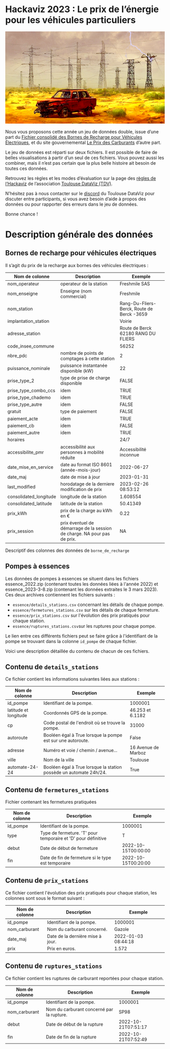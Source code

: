 Hackaviz 2023 : Le prix de l’énergie pour les véhicules particuliers
================

![](images/image-408964965.png)

Nous vous proposons cette année un jeu de données double, issue d’une
part du [Fichier consolidé des Bornes de Recharge pour Véhicules
Électriques](https://www.data.gouv.fr/fr/datasets/fichier-consolide-des-bornes-de-recharge-pour-vehicules-electriques/),
et du site gouvernemental [Le Prix des
Carburants](https://www.prix-carburants.gouv.fr/) d’autre part.

Le jeu de données est réparti sur deux fichiers. Il est possible de
faire de belles visualisations à partir d’un seul de ces fichiers. Vous
pouvez aussi les combiner, mais il n’est pas certain que la plus belle
histoire ait besoin de toutes ces données.

Retrouvez les règles et les modes d’évaluation sur la page des [règles
de l’Hackaviz](https://toulouse-dataviz.fr/hackaviz/reglement/) de
l’association [Toulouse DataViz (TDV)](http://toulouse-dataviz.fr).

N’hésitez pas à nous contacter sur le
[discord](https://discord.com/invite/RbTR4jKRp9) du Toulouse DataViz
pour discuter entre participants, si vous avez besoin d’aide à propos
des données ou pour rapporter des erreurs dans le jeu de données.

Bonne chance !

# Description générale des données

## Bornes de recharge pour véhicules électriques

Il s’agit du prix de la recharge aux bornes des véhicules électriques :

| Nom de colonne         | Description                                                              | Exemple                                    |
|------------------------|--------------------------------------------------------------------------|--------------------------------------------|
| nom_operateur          | operateur de la station                                                  | Freshmile SAS                              |
| nom_enseigne           | Enseigne (nom commercial)                                                | Freshmile                                  |
| nom_station            |                                                                          | Rang-Du-Fliers-Berck, Route de Berck -3659 |
| implantation_station   |                                                                          | Voirie                                     |
| adresse_station        |                                                                          | Route de Berck 62180 RANG DU FLIERS        |
| code_insee_commune     |                                                                          | 56252                                      |
| nbre_pdc               | nombre de points de comptages à cette station                            | 2                                          |
| puissance_nominale     | puissance instantanée disponible (kW)                                    | 22                                         |
| prise_type_2           | type de prise de charge disponible                                       | FALSE                                      |
| prise_type_combo_ccs   | idem                                                                     | TRUE                                       |
| prise_type_chademo     | idem                                                                     | TRUE                                       |
| prise_type_autre       | idem                                                                     | FALSE                                      |
| gratuit                | type de paiement                                                         | FALSE                                      |
| paiement_acte          | idem                                                                     | TRUE                                       |
| paiement_cb            | idem                                                                     | FALSE                                      |
| paiement_autre         | idem                                                                     | TRUE                                       |
| horaires               |                                                                          | 24/7                                       |
| accessibilite_pmr      | accessibilité aux personnes à mobilité réduite                           | Accessibilité inconnue                     |
| date_mise_en_service   | date au format ISO 8601 (année-mois-jour)                                | 2022-06-27                                 |
| date_maj               | date de mise à jour                                                      | 2023-01-31                                 |
| last_modified          | horodatage de la derniere modification de prix                           | 2023-02-26 08:53:12                        |
| consolidated_longitude | longitude de la station                                                  | 1.608554                                   |
| consolidated_latitude  | latitude de la station                                                   | 50.41349                                   |
| prix_kWh               | prix de la charge au kWh en €                                            | 0.22                                       |
| prix_session           | prix éventuel de démarrage de la session de charge. NA pour pas de prix. | NA                                         |

Descriptif des colonnes des données de `borne_de_recharge`

## Pompes à essences

Les données de pompes à essences se situent dans les fichiers essence_2022.zip (contenant toutes les données liées à l'année 2022) et essence_2023-3-8.zip (contenant les données extraites le 3 mars 2023).
Ces deux archives contiennent les fichiers suivants :
- `essence/details_stations.csv` concernant les détails de chaque pompe.
- `essence/fermetures_stations.csv` sur les détails de chaque fermeture.
- `essence/prix_stations.csv` sur l'évolution des prix pratiqués pour chaque station.
- `essence/ruptures_stations.csv`sur les ruptures pour chaque pompe.

Le lien entre ces différents fichiers peut se faire grâce à l'identifiant de la pompe se trouvant dans la colonne `id_pompe` de chaque fichier.

Voici une description détaillée du contenu de chacun de ces fichiers.

## Contenu de `details_stations`
Ce fichier contient les informations suivantes liées aux stations :


|        Nom de colonne |                                                        Description |             Exemple |
|-----------------------|--------------------------------------------------------------------|---------------------|
|              id_pompe |                                           Identifiant de la pompe. |             1000001 |
| latitude et longitude |                                        Coordonnés GPS de la pompe. |    46.253 et 6.1182 |
|                    cp |                    Code postal de l'endroit où se trouve la pompe. |               31000 |
|             autoroute |        Booléen égal à True lorsque la pompe est sur une autoroute. |               False |
|               adresse |                                Numéro et voie / chemin / avenue... | 16 Avenue de Marboz |
|                 ville |                                                    Nom de la ville |            Toulouse |
|        automate-24-24 | Booléen égal à True lorsque la station possède un automate 24h/24. |                True |

## Contenu de `fermetures_stations`
Fichier contenant les fermetures pratiquées

| Nom de colonne |                                                   Description |             Exemple |
|----------------|---------------------------------------------------------------|---------------------|
|       id_pompe |                                      Identifiant de la pompe. |             1000001 |
|           type | Type de fermeture. 'T' pour temporaire et 'D' pour définitive |                   T |
|          debut |                                    Date de début de fermeture | 2022-10-15T00:00:00 |
|            fin |            Date de fin de fermeture si le type est temporaire | 2022-10-15T00:20:00 |

## Contenu de `prix_stations`
Ce fichier contient l'évolution des prix pratiqués pour chaque station, les colonnes sont sous le format suivant :

| Nom de colonne |                      Description |             Exemple |
|----------------|----------------------------------|---------------------|
|       id_pompe |         Identifiant de la pompe. |             1000001 |
|  nom_carburant |       Nom du carburant concerné. |              Gazole |
|       date_maj | Date de la dernière mise à jour. | 2022-01-03 08:44:18 |
|           prix |                   Prix en euros. |               1.572 |

## Contenu de `ruptures_stations`
Ce fichier contient les ruptures de carburant reportées pour chaque station.

| Nom de colonne |                               Description |             Exemple |
|----------------|-------------------------------------------|---------------------|
|       id_pompe |                  Identifiant de la pompe. |             1000001 |
|  nom_carburant | Nom du carburant concerné par la rupture. |                SP98 |
|          debut |               Date de début de la rupture | 2022-10-21T07:51:17 |
|            fin |                 Date de fin de la rupture | 2022-10-21T07:52:49 |
